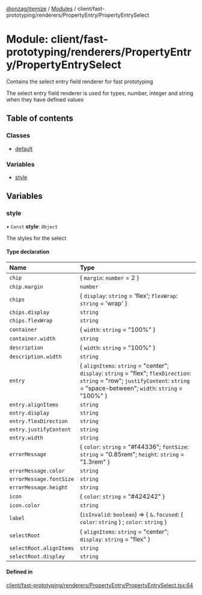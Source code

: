 [@onzag/itemize](../README.md) / [Modules](../modules.md) / client/fast-prototyping/renderers/PropertyEntry/PropertyEntrySelect

# Module: client/fast-prototyping/renderers/PropertyEntry/PropertyEntrySelect

Contains the select entry field renderer for fast prototyping

The select entry field renderer is used for types, number, integer and string when
they have defined values

## Table of contents

### Classes

- [default](../classes/client_fast_prototyping_renderers_PropertyEntry_PropertyEntrySelect.default.md)

### Variables

- [style](client_fast_prototyping_renderers_PropertyEntry_PropertyEntrySelect.md#style)

## Variables

### style

• `Const` **style**: `Object`

The styles for the select

#### Type declaration

| Name | Type |
| :------ | :------ |
| `chip` | \{ `margin`: `number` = 2 } |
| `chip.margin` | `number` |
| `chips` | \{ `display`: `string` = 'flex'; `flexWrap`: `string` = 'wrap' } |
| `chips.display` | `string` |
| `chips.flexWrap` | `string` |
| `container` | \{ `width`: `string` = "100%" } |
| `container.width` | `string` |
| `description` | \{ `width`: `string` = "100%" } |
| `description.width` | `string` |
| `entry` | \{ `alignItems`: `string` = "center"; `display`: `string` = "flex"; `flexDirection`: `string` = "row"; `justifyContent`: `string` = "space-between"; `width`: `string` = "100%" } |
| `entry.alignItems` | `string` |
| `entry.display` | `string` |
| `entry.flexDirection` | `string` |
| `entry.justifyContent` | `string` |
| `entry.width` | `string` |
| `errorMessage` | \{ `color`: `string` = "#f44336"; `fontSize`: `string` = "0.85rem"; `height`: `string` = "1.3rem" } |
| `errorMessage.color` | `string` |
| `errorMessage.fontSize` | `string` |
| `errorMessage.height` | `string` |
| `icon` | \{ `color`: `string` = "#424242" } |
| `icon.color` | `string` |
| `label` | (`isInvalid`: `boolean`) => \{ `&.focused`: \{ `color`: `string`  } ; `color`: `string`  } |
| `selectRoot` | \{ `alignItems`: `string` = "center"; `display`: `string` = "flex" } |
| `selectRoot.alignItems` | `string` |
| `selectRoot.display` | `string` |

#### Defined in

[client/fast-prototyping/renderers/PropertyEntry/PropertyEntrySelect.tsx:64](https://github.com/onzag/itemize/blob/59702dd5/client/fast-prototyping/renderers/PropertyEntry/PropertyEntrySelect.tsx#L64)
